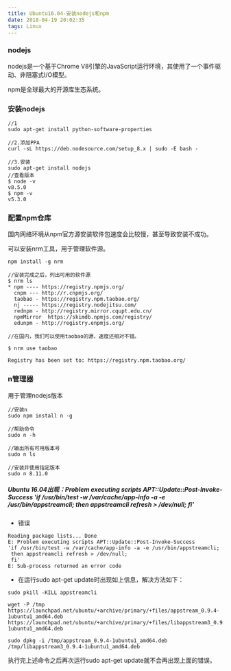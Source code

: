 ```yaml
---
title: Ubuntu16.04-安装nodejs和npm
date: 2018-04-19 20:02:35
tags: Linux
---
```


### nodejs
nodejs是一个基于Chrome V8引擎的JavaScript运行环境，其使用了一个事件驱动、非阻塞式I/O模型。

npm是全球最大的开源库生态系统。

### 安装nodejs

```
//1
sudo apt-get install python-software-properties

//2.添加PPA
curl -sL https://deb.nodesource.com/setup_8.x | sudo -E bash -

//3.安装
sudo apt-get install nodejs
//查看版本
$ node -v
v8.5.0
$ npm -v
v5.3.0
```

### 配置npm仓库
国内网络环境从npm官方源安装软件包速度会比较慢，甚至导致安装不成功。

可以安装nrm工具，用于管理软件源。
```
npm install -g nrm

//安装完成之后，列出可用的软件源
$ nrm ls
* npm ---- https://registry.npmjs.org/
  cnpm --- http://r.cnpmjs.org/
  taobao - https://registry.npm.taobao.org/
  nj ----- https://registry.nodejitsu.com/
  rednpm - http://registry.mirror.cqupt.edu.cn/
  npmMirror  https://skimdb.npmjs.com/registry/
  edunpm - http://registry.enpmjs.org/
  
//在国内，我们可以使用taobao的源，速度还相对不错。

$ nrm use taobao

Registry has been set to: https://registry.npm.taobao.org/
```

### n管理器
用于管理nodejs版本

```
//安装n
sudo npm install n -g

//帮助命令
sudo n -h

//输出所有可用版本号
sudo n ls

//安装并使用指定版本
sudo n 8.11.0
```



##### Ubuntu 16.04出现：Problem executing scripts APT::Update::Post-Invoke-Success 'if /usr/bin/test -w /var/cache/app-info -a -e /usr/bin/appstreamcli; then appstreamcli refresh > /dev/null; fi'

* 错误

```
Reading package lists... Done
E: Problem executing scripts APT::Update::Post-Invoke-Success
'if /usr/bin/test -w /var/cache/app-info -a -e /usr/bin/appstreamcli;
 then appstreamcli refresh > /dev/null;
 fi'
E: Sub-process returned an error code
```
* 在运行sudo apt-get update时出现如上信息，解决方法如下：
```
sudo pkill -KILL appstreamcli

wget -P /tmp https://launchpad.net/ubuntu/+archive/primary/+files/appstream_0.9.4-1ubuntu1_amd64.deb https://launchpad.net/ubuntu/+archive/primary/+files/libappstream3_0.9.4-1ubuntu1_amd64.deb

sudo dpkg -i /tmp/appstream_0.9.4-1ubuntu1_amd64.deb /tmp/libappstream3_0.9.4-1ubuntu1_amd64.deb
```
执行完上述命令之后再次运行sudo apt-get update就不会再出现上面的错误。